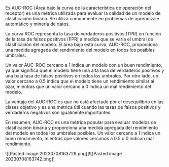 Es AUC-ROC (Área bajo la curva de la característica de operación del receptor) es una métrica utilizada para evaluar la calidad de un modelo de clasificación binaria. Se utiliza comúnmente en problemas de aprendizaje automático y minería de datos.

La curva ROC representa la tasa de verdaderos positivos (TPR) en función de la tasa de falsos positivos (FPR) a medida que se varía el umbral de clasificación del modelo. El área bajo esta curva, AUC-ROC, proporciona una medida agregada del rendimiento del modelo en todos los posibles umbrales.

Un valor AUC-ROC cercano a 1 indica un modelo con un buen rendimiento, ya que significa que el modelo tiene una alta tasa de verdaderos positivos y una baja tasa de falsos positivos en todos los umbrales. Por otro lado, un valor cercano a 0.5 indica que el modelo tiene un rendimiento similar al azar, mientras que un valor cercano a 0 indica un mal rendimiento del modelo.

La ventaja del AUC-ROC es que no está afectado por el desequilibrio en las clases objetivo y es una métrica útil cuando las tasas de falsos positivos y verdaderos negativos son igualmente importantes.

En resumen, AUC-ROC es una métrica popular para evaluar modelos de clasificación binaria y proporciona una medida agregada del rendimiento del modelo en todos los umbrales posibles. Un valor cercano a 1 indica un buen rendimiento, mientras que valores cercanos a 0.5 o 0 indican mal rendimiento. 

![[Pasted image 20230708163729.png]]![[Pasted image 20230708163742.png]]